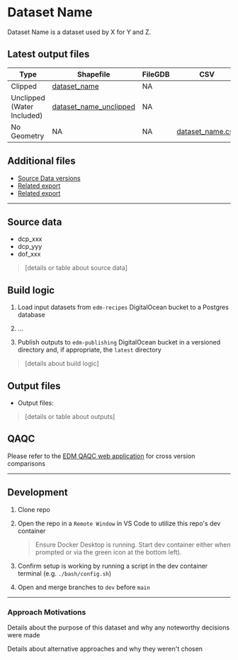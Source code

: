 # Dataset Name

Dataset Name is a dataset used by X for Y and Z.

## Latest output files

| Type                       | Shapefile                  | FileGDB | CSV                  |
| -------------------------- | -------------------------- | ------- | -------------------- |
| Clipped                    | [dataset_name]()           | NA      |
| Unclipped (Water Included) | [dataset_name_unclipped]() | NA      |
| No Geometry                | NA                         | NA      | [dataset_name.csv]() |

## Additional files

- [Source Data versions]()
- [Related export]()
- [Related export]()

---

## Source data

- dcp_xxx
- dcp_yyy
- dof_xxx

> [details or table about source data]

## Build logic

1. Load input datasets from `edm-recipes` DigitalOcean bucket to a Postgres database

2. ...

3. Publish outputs to `edm-publishing` DigitalOcean bucket in a versioned directory and, if appropriate, the `latest` directory

> [details about build logic]

## Output files

- Output files:

> [details or table about outputs]

## QAQC

Please refer to the [EDM QAQC web application](https://edm-data-engineering.nycplanningdigital.com) for cross version comparisons

---

## Development

1. Clone repo

2. Open the repo in a `Remote Window` in VS Code to utilize this repo's dev container
    > Ensure Docker Desktop is running. Start dev container either when prompted or via the green icon at the bottom left).

3. Confirm setup is working by running a script in the dev container terminal (e.g. `./bash/config.sh`)

4. Open and merge branches to `dev` before `main`

---

### Approach Motivations

Details about the purpose of this dataset and why any noteworthy decisions were made

Details about alternative approaches and why they weren't chosen
